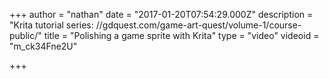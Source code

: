 +++
author = "nathan"
date = "2017-01-20T07:54:29.000Z"
description = "Krita tutorial series: //gdquest.com/game-art-quest/volume-1/course-public/"
title = "Polishing a game sprite with Krita"
type = "video"
videoid = "m_ck34Fne2U"

+++

